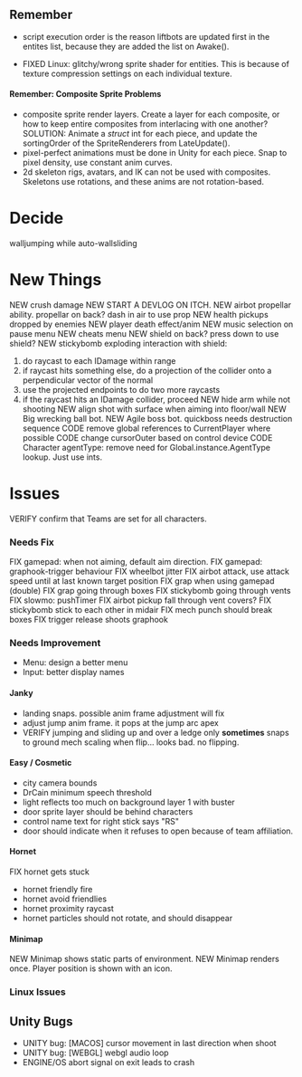 
## Remember
* script execution order is the reason liftbots are updated first in the entites list, because they are added the list on Awake().
+ FIXED Linux: glitchy/wrong sprite shader for entities. This is because of texture compression settings on each individual texture.

#### Remember: Composite Sprite Problems
+ composite sprite render layers. Create a layer for each composite, or how to keep entire composites from interlacing with one another? SOLUTION: Animate a *struct* int for each piece, and update the sortingOrder of the SpriteRenderers from LateUpdate().
+ pixel-perfect animations must be done in Unity for each piece. Snap to pixel density, use constant anim curves.
+ 2d skeleton rigs, avatars, and IK can not be used with composites. Skeletons use rotations, and these anims are not rotation-based.

# Decide
walljumping while auto-wallsliding

# New Things
NEW crush damage
NEW START A DEVLOG ON ITCH.
NEW airbot propellar ability. propellar on back? dash in air to use prop
NEW health pickups dropped by enemies
NEW player death effect/anim
NEW music selection on pause menu
NEW cheats menu
NEW shield on back? press down to use shield?
NEW stickybomb exploding interaction with shield:
  1) do raycast to each IDamage within range
  2) if raycast hits something else, do a projection of the collider onto a perpendicular vector of the normal
  3) use the projected endpoints to do two more raycasts
  4) if the raycast hits an IDamage collider, proceed
NEW hide arm while not shooting
NEW align shot with surface when aiming into floor/wall
NEW Big wrecking ball bot.
NEW Agile boss bot. quickboss needs destruction sequence
CODE remove global references to CurrentPlayer where possible
CODE change cursorOuter based on control device
CODE Character agentType: remove need for Global.instance.AgentType lookup. Just use ints.


# Issues
VERIFY confirm that Teams are set for all characters.

### Needs Fix
FIX gamepad: when not aiming, default aim direction.
FIX gamepad: graphook-trigger behaviour
FIX wheelbot jitter
FIX airbot attack, use attack speed until at last known target position
FIX grap when using gamepad (double)
FIX grap going through boxes
FIX stickybomb going through vents
FIX slowmo: pushTimer
FIX airbot pickup fall through vent covers?
FIX stickybomb stick to each other in midair
FIX mech punch should break boxes
FIX trigger release shoots graphook

### Needs Improvement
- Menu: design a better menu
- Input: better display names

#### Janky
- landing snaps. possible anim frame adjustment will fix
- adjust jump anim frame. it pops at the jump arc apex
- VERIFY jumping and sliding up and over a ledge only **sometimes** snaps to ground
mech scaling when flip... looks bad. no flipping.

#### Easy / Cosmetic
- city camera bounds
- DrCain minimum speech threshold
- light reflects too much on background layer 1 with buster
- door sprite layer should be behind characters
- control name text for right stick says "RS"
- door should indicate when it refuses to open because of team affiliation.

#### Hornet
FIX hornet gets stuck
- hornet friendly fire
- hornet avoid friendlies
- hornet proximity raycast
- hornet particles should not rotate, and should disappear

#### Minimap
NEW Minimap shows static parts of environment.
NEW Minimap renders once. Player position is shown with an icon.


### Linux Issues


## Unity Bugs
- UNITY bug: [MACOS] cursor movement in last direction when shoot
- UNITY bug: [WEBGL] webgl audio loop
- ENGINE/OS abort signal on exit leads to crash
